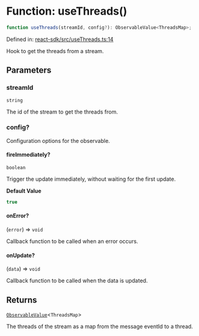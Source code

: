 # Function: useThreads()

```ts
function useThreads(streamId, config?): ObservableValue<ThreadsMap>;
```

Defined in: [react-sdk/src/useThreads.ts:14](https://github.com/towns-protocol/towns/blob/0db1fd0ac7258e8db8cedfb6183e8eade8284fa1/packages/react-sdk/src/useThreads.ts#L14)

Hook to get the threads from a stream.

## Parameters

### streamId

`string`

The id of the stream to get the threads from.

### config?

Configuration options for the observable.

#### fireImmediately?

`boolean`

Trigger the update immediately, without waiting for the first update.

**Default Value**

```ts
true
```

#### onError?

(`error`) => `void`

Callback function to be called when an error occurs.

#### onUpdate?

(`data`) => `void`

Callback function to be called when the data is updated.

## Returns

[`ObservableValue`](../type-aliases/ObservableValue.md)\<`ThreadsMap`\>

The threads of the stream as a map from the message eventId to a thread.
